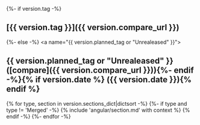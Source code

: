 {%- if version.tag -%}
<a name="{{ version.tag }}"></a>
## [{{ version.tag }}]({{ version.compare_url }})
{%- else -%}
<a name="{{ version.planned_tag or "Unrealeased" }}"></a>
## {{ version.planned_tag or "Unrealeased" }} ([compare]({{ version.compare_url }})){%- endif -%}{% if version.date %} ({{ version.date }}){% endif %}

{% for type, section in version.sections_dict|dictsort -%}
{%- if type and type != 'Merged' -%}
{% include 'angular/section.md' with context %}
{% endif -%}
{%- endfor -%}
